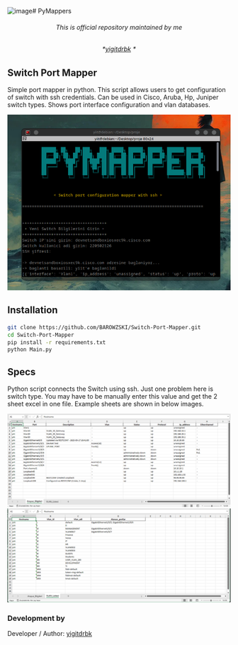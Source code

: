 <img width="1920" height="1080" alt="image" src="https://github.com/user-attachments/assets/74711453-f26e-417a-bfdc-22bb92ff85c0" /># PyMappers

###### <p align="center"> *This is official repository maintained by me*</center> </p>
###### <p align="center"> *[yigitdrbk](https://www.instagram.com/yigitdrbk/) *</center> </p>

## Switch Port Mapper
 
Simple port mapper in python. This script allows users to get configuration of switch with ssh credentials.
Can be used in Cisco, Aruba, Hp, Juniper switch types. Shows port interface configuration and vlan databases.

![PyMapper](/images/py-mapper.png "pymapper")

## Installation

```bash
git clone https://github.com/BAROWZSKI/Switch-Port-Mapper.git
cd Switch-Port-Mapper
pip install -r requirements.txt
python Main.py
```

## Specs
Python script connects the Switch using ssh. Just one problem here is switch type. You may have to be manually enter this value and get the 2 sheet excel in one file. Example sheets are shown in below images.

![Sheet1](/images/sheet1.png "sheet1")
![Sheet1](/images/sheet2.png "sheet2")


### Development by

Developer / Author: [yigitdrbk](https://www.instagram.com/yigitdrbk/)
